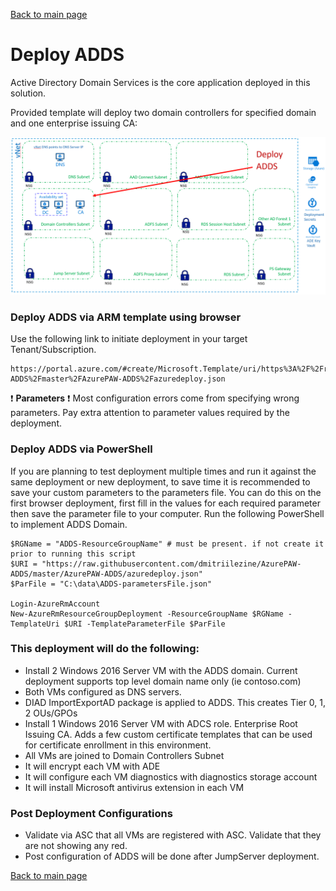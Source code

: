 [Back to main page](DeploymentOutline.md)

# Deploy ADDS
Active Directory Domain Services is the core application deployed in this solution. 


Provided template will deploy two domain controllers for specified domain and one enterprise issuing CA:

![DeployADDS ](img/DeployADDS.PNG)


### Deploy ADDS via ARM template using browser
Use the following link to initiate deployment in your target Tenant/Subscription.
```PS
https://portal.azure.com/#create/Microsoft.Template/uri/https%3A%2F%2Fraw.githubusercontent.com%2Fdmitriilezine%2FAzurePAW-ADDS%2Fmaster%2FAzurePAW-ADDS%2Fazuredeploy.json
```
:heavy_exclamation_mark: **Parameters** :heavy_exclamation_mark: Most configuration errors come from specifying wrong parameters. 
Pay extra attention to parameter values required by the deployment.

### Deploy ADDS via PowerShell
If you are planning to test deployment multiple times and run it against the same deployment or new deployment, 
to save time it is recommended to save your custom parameters to the parameters file. You can do this on the first browser deployment, 
first fill in the values for each required parameter then save the parameter file to your computer. Run the following PowerShell to implement ADDS Domain.

```PS
$RGName = "ADDS-ResourceGroupName" # must be present. if not create it prior to running this script
$URI = "https://raw.githubusercontent.com/dmitriilezine/AzurePAW-ADDS/master/AzurePAW-ADDS/azuredeploy.json"
$ParFile = "C:\data\ADDS-parametersFile.json"

Login-AzureRmAccount
New-AzureRmResourceGroupDeployment -ResourceGroupName $RGName -TemplateUri $URI -TemplateParameterFile $ParFile

```
### This deployment will do the following:
- Install 2 Windows 2016 Server VM with the ADDS domain. Current deployment supports top level domain name only (ie contoso.com)
- Both VMs configured as DNS servers.
- DIAD ImportExportAD package is applied to ADDS. This creates Tier 0, 1, 2 OUs/GPOs
- Install 1 Windows 2016 Server VM with ADCS role. Enterprise Root Issuing CA. Adds a few custom certificate templates that can be used for certificate enrollment in this environment. 
- All VMs are joined to Domain Controllers Subnet
- It will encrypt each VM with ADE
- It will configure each VM diagnostics with diagnostics storage account
- It will install Microsoft antivirus extension in each VM


### Post Deployment Configurations
- Validate via ASC that all VMs are registered with ASC. Validate that they are not showing any red.
- Post configuration of ADDS will be done after JumpServer deployment.


[Back to main page](DeploymentOutline.md)